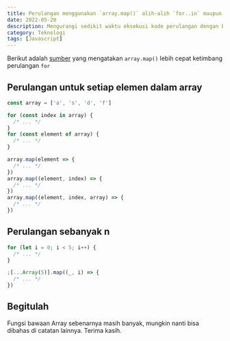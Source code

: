 ```yaml
---
title: Perulangan menggunakan `array.map()` alih-alih `for..in` maupun `for..of` di Javascript
date: 2022-05-20
description: Mengurangi sedikit waktu eksekusi kode perulangan dengan beralih ke `array.map()`
category: Teknologi
tags: [Javascript]
---
```


Berikut adalah [sumber](https://leanylabs.com/blog/js-forEach-map-reduce-vs-for-for_of/#arrayforeach-vs-for-and-forof) yang mengatakan `array.map()` lebih cepat ketimbang perulangan `for`

## Perulangan untuk setiap elemen dalam array

```js
const array = ['a', 's', 'd', 'f']

for (const index in array) {
  /* ... */
}
for (const element of array) {
  /* ... */
}

array.map(element => {
  /* ... */
})
array.map((element, index) => {
  /* ... */
})
array.map((element, index, array) => {
  /* ... */
})
```

## Perulangan sebanyak n

```js
for (let i = 0; i < 5; i++) {
  /* ... */
}

;[...Array(5)].map((_, i) => {
  /* ... */
})
```

## Begitulah

Fungsi bawaan Array sebenarnya masih banyak, mungkin nanti bisa dibahas di catatan lainnya. Terima kasih.
